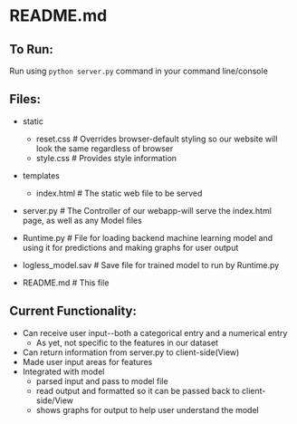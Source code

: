 # README.md

## To Run:
Run using ```python server.py``` command in your command line/console

## Files:
- static  
    - reset.css                 # Overrides browser-default styling so our website will look the same regardless of browser  
    - style.css                 # Provides style information  
  
- templates  
    - index.html                # The static web file to be served  
- server.py                     # The Controller of our webapp-will serve the index.html page, as well as any Model files  
- Runtime.py                   # File for loading backend machine learning model and using it for predictions and making graphs for user output
- logless\_model.sav           # Save file for trained model to run by
  Runtime.py
- README.md                   # This file  



## Current Functionality:
- Can receive user input--both a categorical entry and a numerical entry  
    - As yet, not specific to the features in our dataset
- Can return information from server.py to client-side(View)
- Made user input areas for features
- Integrated with model  
    - parsed input and pass to model file
    - read output and formatted so it can be passed back to client-side/View
    - shows graphs for output to help user understand the model
